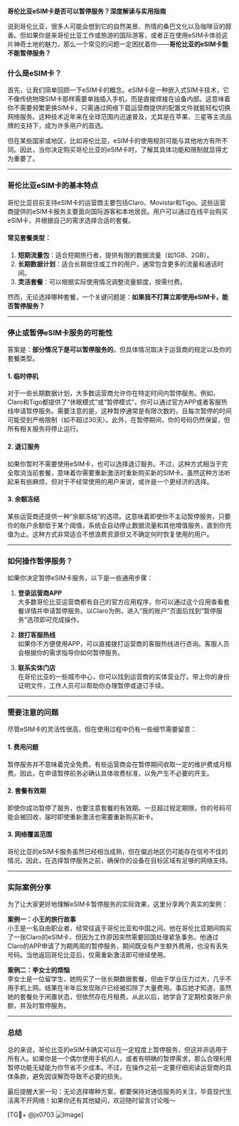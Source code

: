 **哥伦比亚eSIM卡是否可以暂停服务？深度解读与实用指南**

说到哥伦比亚，很多人可能会想到它的自然美景、热情的桑巴文化以及咖啡豆的醇香。但如果你是来哥伦比亚工作或旅游的国际游客，或者正在使用eSIM卡体验这片神奇土地的魅力，那么一个常见的问题一定困扰着你——**哥伦比亚的eSIM卡能不能暂停服务？**

### 什么是eSIM卡？
首先，让我们简单回顾一下eSIM卡的概念。eSIM卡是一种嵌入式SIM卡技术，它不像传统物理SIM卡那样需要单独插入手机，而是直接焊接在设备内部。这意味着你不需要频繁更换SIM卡，只需通过网络下载运营商提供的配置文件就能轻松切换网络服务。这种技术近年来在全球范围内迅速普及，尤其是在苹果、三星等主流品牌的支持下，成为许多用户的首选。

但在某些国家或地区，比如哥伦比亚，eSIM卡的使用规则可能与其他地方有所不同。因此，当你决定购买哥伦比亚的eSIM卡时，了解其具体功能和限制就显得尤为重要了。

---

### 哥伦比亚eSIM卡的基本特点

哥伦比亚目前支持eSIM卡的运营商主要包括Claro、Movistar和Tigo。这些运营商提供的eSIM卡服务主要面向国际游客和本地居民。用户可以通过在线平台购买eSIM卡，并根据自己的需求选择合适的套餐。

#### 常见套餐类型：
1. **短期流量包**：适合短期旅行者，提供有限的数据流量（如1GB、2GB）。
2. **长期数据计划**：适合长期居住或工作的用户，通常包含更多的流量和通话时间。
3. **灵活套餐**：可以根据实际使用情况调整流量额度，按需付费。

然而，无论选择哪种套餐，一个关键问题是：**如果我不打算立即使用eSIM卡，能否暂停服务？**

---

### 停止或暂停eSIM卡服务的可能性

答案是：**部分情况下是可以暂停服务的**。但具体情况取决于运营商的规定以及你的套餐类型。

#### 1. **临时停机**
对于一些长期数据计划，大多数运营商允许你在特定时间内暂停服务。例如，Claro和Tigo都提供了“休眠模式”或“暂停模式”，你可以通过官方APP或者客服热线申请暂停服务。需要注意的是，这种暂停通常是有限次数的，且每次暂停的时间可能受到严格限制（如不超过30天）。此外，在暂停期间，你的号码仍然保留，但所有相关服务将停止运行。

#### 2. **退订服务**
如果你暂时不需要使用eSIM卡，也可以选择退订服务。不过，这种方式相当于完全取消当前套餐，意味着你需要重新激活时重新购买新的SIM卡。虽然这种方法听起来有些麻烦，但对于不经常使用的用户来说，或许是一个更经济的选择。

#### 3. **余额冻结**
某些运营商还提供一种“余额冻结”的选项。这意味着即使你不主动暂停服务，只要你的账户余额低于某个阈值，系统会自动停止数据流量和其他增值服务，直到你充值为止。这种方式非常适合不想浪费资源但又不确定何时恢复使用的用户。

---

### 如何操作暂停服务？

如果你决定暂停eSIM卡服务，以下是一些通用步骤：

1. **登录运营商APP**  
   大多数哥伦比亚运营商都有自己的官方应用程序，你可以通过这个应用查看套餐详情并申请暂停服务。以Claro为例，进入“我的账户”页面后找到“暂停服务”选项即可完成操作。

2. **拨打客服热线**  
   如果你不方便使用APP，可以直接拨打运营商的客服热线进行咨询。客服人员会根据你的需求指导你如何暂停服务。

3. **联系实体门店**  
   在哥伦比亚的一些城市中心，你可以找到运营商的实体营业厅。带上你的身份证明文件，工作人员可以帮助你办理暂停或退订手续。

---

### 需要注意的问题

尽管eSIM卡的灵活性很高，但在使用过程中仍有一些细节需要留意：

#### 1. **费用问题**
暂停服务并不意味着完全免费。有些运营商会在暂停期间收取一定的维护费或月租费。因此，在申请暂停前务必确认具体收费标准，以免产生不必要的开支。

#### 2. **套餐有效期**
即使你成功暂停了服务，也要注意套餐的有效期。一旦超过规定期限，你的号码可能会被回收，届时即使重新激活也需要重新购买新卡。

#### 3. **网络覆盖范围**
哥伦比亚的eSIM卡服务虽然已经相当成熟，但在偏远地区仍可能存在信号不佳的情况。因此，在选择暂停服务之前，确保你的设备在目标区域有足够的网络支持。

---

### 实际案例分享

为了让大家更好地理解eSIM卡暂停服务的实际效果，这里分享两个真实的案例：

**案例一：小王的旅行故事**  
小王是一名自由职业者，经常往返于哥伦比亚和中国之间。他在哥伦比亚期间购买了一张Claro的eSIM卡，但因为工作原因突然需要回国处理紧急事务。他通过Claro的APP申请了为期两周的暂停服务，期间既没有产生额外费用，也没有丢失号码。当他返回哥伦比亚后，仅需重新激活即可继续使用。

**案例二：李女士的烦恼**  
李女士是一位留学生，她购买了一张长期数据套餐，但由于学业压力过大，几乎不用手机上网。结果在半年后发现账户已经被扣除了大量费用。事后她才知道，虽然她的套餐处于闲置状态，但依然存在月租费。从此以后，她学会了定期检查账户余额，并及时暂停服务。

---

### 总结

总的来说，哥伦比亚的eSIM卡确实可以在一定程度上暂停服务，但这并非适用于所有人。如果你是一个偶尔使用手机的人，或者有明确的暂停需求，那么合理利用暂停功能无疑能为你节省不少成本。不过，在操作之前一定要仔细阅读运营商的具体条款，避免因误解而导致不必要的损失。

最后提醒大家一句：无论选择哪种方案，都要保持对通信服务的关注，毕竟现代生活离不开网络！如果你还有其他疑问，欢迎随时留言讨论哦～

[TG💪+ @jx0703 ![Image](https://github.com/user-attachments/assets/dbca1d08-cadb-493c-b0ec-ad6f7a83f270)]